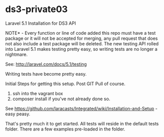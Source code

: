 # ds3-private03
Laravel 5.1 Installation for DS3 API

NOTE* - Every function or line of code added this repo must have a test package or it will not be accepted for merging, any pull request that does not also include a test package
will be deleted. The new testing API rolled into Laravel 5.1 makes testing pretty easy, so writing tests are no longer a nightmare.

See: http://laravel.com/docs/5.1/testing

Writing tests have become pretty easy.



Initial Steps for getting this setup. Post GIT Pull of course.

1. ssh into the vagrant box
2. composer install if you've not already done so.

See https://github.com/laracasts/Integrated/wiki/Installation-and-Setup - easy peasy.

That's pretty much it to get started. All tests will reside in the default tests folder. There are a few examples pre-loaded in the folder.

